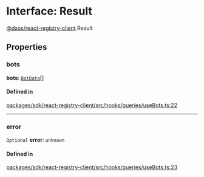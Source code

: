 # Interface: Result

[@dxos/react-registry-client](../modules/dxos_react_registry_client.md).Result

## Properties

### bots

 **bots**: [`BotData`](dxos_react_registry_client.BotData.md)[]

#### Defined in

[packages/sdk/react-registry-client/src/hooks/queries/useBots.ts:22](https://github.com/dxos/dxos/blob/db8188dae/packages/sdk/react-registry-client/src/hooks/queries/useBots.ts#L22)

___

### error

 `Optional` **error**: `unknown`

#### Defined in

[packages/sdk/react-registry-client/src/hooks/queries/useBots.ts:23](https://github.com/dxos/dxos/blob/db8188dae/packages/sdk/react-registry-client/src/hooks/queries/useBots.ts#L23)
